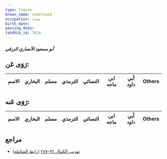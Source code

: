 ```yaml
---
type: figure
known_name: undefined
occupation: محدث
birth_date:
passing_date:
tahdhib_id: 7624
---
```

##### أبو مسعود الأنصاري الزرقي

## رَوَى عَن:
| الاسم | البخاري | مسلم | الترمذي | النسائي | ابن ماجه | أبي داود | Others |
| ----- | ------- | ---- | ------- | ------- | -------- | -------- | ------ |
## رَوَى عَنه:
| الاسم | البخاري | مسلم | الترمذي | النسائي | ابن ماجه | أبي داود | Others |
| ----- | ------- | ---- | ------- | ------- | -------- | -------- | ------ |
## مراجع
- [تهذيب الكمال ٣٤-٢٨٧](obsidian://open?vault=Tahdhib-al-Kamal&file=Figures/٧٦٢٤-أبو%20مسعود%20الأنصاري%20الزرقي) ([رابط الشاملة](https://shamela.ws/book/3722/18404))